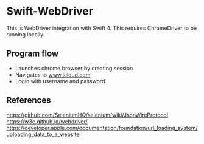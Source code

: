 # Swift-WebDriver

This is WebDriver integration with Swift 4. This requires ChromeDriver to be running locally.

## Program flow
- Launches chrome browser by creating session
- Navigates to www.icloud.com 
- Login with username and password

## References
https://github.com/SeleniumHQ/selenium/wiki/JsonWireProtocol
https://w3c.github.io/webdriver/
https://developer.apple.com/documentation/foundation/url_loading_system/uploading_data_to_a_website

